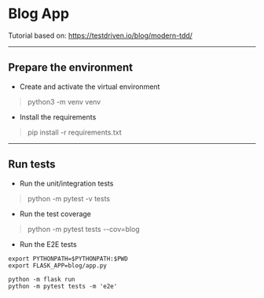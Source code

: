 # Blog App

Tutorial based on: https://testdriven.io/blog/modern-tdd/

--- 

## Prepare the environment

- Create and activate the virtual environment
> python3 -m venv venv

- Install the requirements
> pip install -r requirements.txt

---

## Run tests

- Run the unit/integration tests
> python -m pytest -v tests

- Run the test coverage
> python -m pytest tests --cov=blog

- Run the E2E tests
```
export PYTHONPATH=$PYTHONPATH:$PWD
export FLASK_APP=blog/app.py 

python -m flask run
python -m pytest tests -m 'e2e'
```
